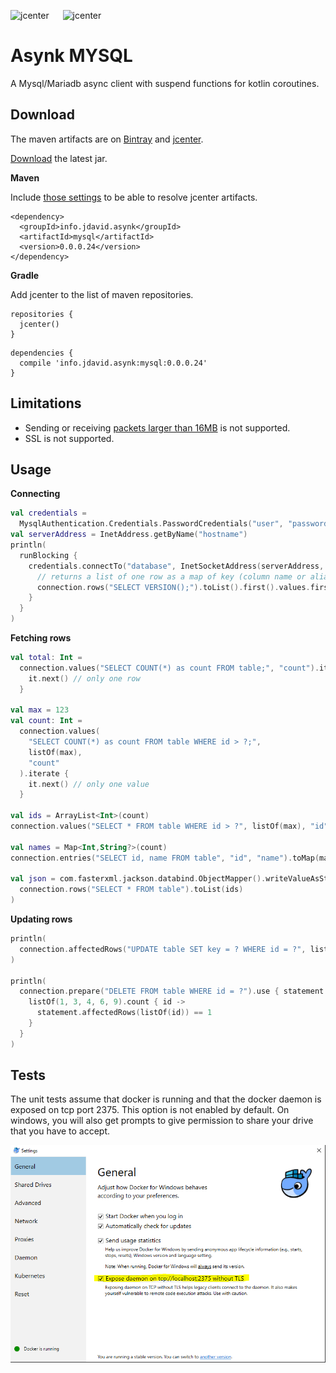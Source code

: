 ![jcenter](https://img.shields.io/badge/_jcenter_-0.0.0.24-6688ff.png?style=flat) &#x2003; ![jcenter](https://img.shields.io/badge/_Tests_-105/105-green.png?style=flat)
# Asynk MYSQL
A Mysql/Mariadb async client with suspend functions for kotlin coroutines.

## Download ##

The maven artifacts are on [Bintray](https://bintray.com/programingjd/maven/info.jdavid.asynk.mysql/view)
and [jcenter](https://bintray.com/search?query=info.jdavid.asynk.mysql).

[Download](https://bintray.com/artifact/download/programingjd/maven/info/jdavid/asynk/mysql/0.0.0.24/mysql-0.0.0.24.jar) the latest jar.

__Maven__

Include [those settings](https://bintray.com/repo/downloadMavenRepoSettingsFile/downloadSettings?repoPath=%2Fbintray%2Fjcenter)
 to be able to resolve jcenter artifacts.
```
<dependency>
  <groupId>info.jdavid.asynk</groupId>
  <artifactId>mysql</artifactId>
  <version>0.0.0.24</version>
</dependency>
```
__Gradle__

Add jcenter to the list of maven repositories.
```
repositories {
  jcenter()
}
```
```
dependencies {
  compile 'info.jdavid.asynk:mysql:0.0.0.24'
}
```

## Limitations ##

 - Sending or receiving
[packets larger than 16MB](https://dev.mysql.com/doc/internals/en/sending-more-than-16mbyte.html)
is not supported.
 - SSL is not supported.

## Usage ##

__Connecting__

```kotlin
val credentials = 
  MysqlAuthentication.Credentials.PasswordCredentials("user", "password")
val serverAddress = InetAddress.getByName("hostname")
println(
  runBlocking {
    credentials.connectTo("database", InetSocketAddress(serverAddress, db.port)).use { connection ->
      // returns a list of one row as a map of key (column name or alias) to value.
      connection.rows("SELECT VERSION();").toList().first().values.first()
    }
  }
)
```

__Fetching rows__

```kotlin
val total: Int = 
  connection.values("SELECT COUNT(*) as count FROM table;", "count").iterate {
    it.next() // only one row
  }

val max = 123
val count: Int =
  connection.values(
    "SELECT COUNT(*) as count FROM table WHERE id > ?;",
    listOf(max),
    "count"
  ).iterate {
    it.next() // only one value
  }

val ids = ArrayList<Int>(count)
connection.values("SELECT * FROM table WHERE id > ?", listOf(max), "id").toList(ids)

val names = Map<Int,String?>(count)
connection.entries("SELECT id, name FROM table", "id", "name").toMap(map)

val json = com.fasterxml.jackson.databind.ObjectMapper().writeValueAsString(
  connection.rows("SELECT * FROM table").toList(ids)
)
```

__Updating rows__

```kotlin
println(
  connection.affectedRows("UPDATE table SET key = ? WHERE id = ?", listOf("a", 1))
)

println(
  connection.prepare("DELETE FROM table WHERE id = ?").use { statement ->
    listOf(1, 3, 4, 6, 9).count { id ->
      statement.affectedRows(listOf(id)) == 1
    }
  }
)
```

## Tests ##

The unit tests assume that docker is running and that the docker daemon is exposed on tcp port 2375.
This option is not enabled by default.
On windows, you will also get prompts to give permission to share your drive that you have to accept.

![Docker settings](./docker_expose_daemon.png)